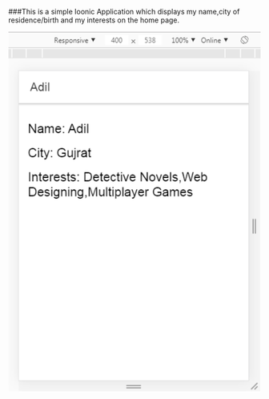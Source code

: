 ###This is a simple Ioonic Application which displays my name,city of residence/birth and my interests on the home page.

<img src="Capture.PNG" width="752">